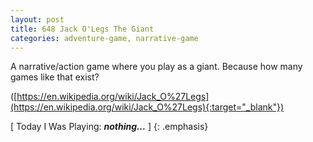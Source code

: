```yaml
---
layout: post
title: 648 Jack O'Legs The Giant
categories: adventure-game, narrative-game
---
```

A narrative/action game where you play as a giant.  Because how many games like that exist? 

([https://en.wikipedia.org/wiki/Jack_O%27Legs](https://en.wikipedia.org/wiki/Jack_O%27Legs){:target="_blank"})

[ Today I Was Playing: ***nothing...*** ]
{: .emphasis}